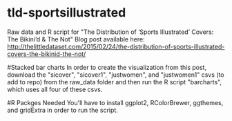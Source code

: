 # tld-sportsillustrated
Raw data and R script for "The Distribution of ‘Sports Illustrated’ Covers: The Bikini’d &amp; The Not"
Blog post available here: http://thelittledataset.com/2015/02/24/the-distribution-of-sports-illustrated-covers-the-bikinid-the-not/

#Stacked bar charts
In order to create the visualization from this post, download the "sicover", "sicover1", "justwomen", and "justwomen1" csvs (to add to repo) from the raw_data folder and then run the R script "barcharts", which uses all four of these csvs.

#R Packges Needed
You'll have to install ggplot2, RColorBrewer, ggthemes, and gridExtra in order to run the script.
